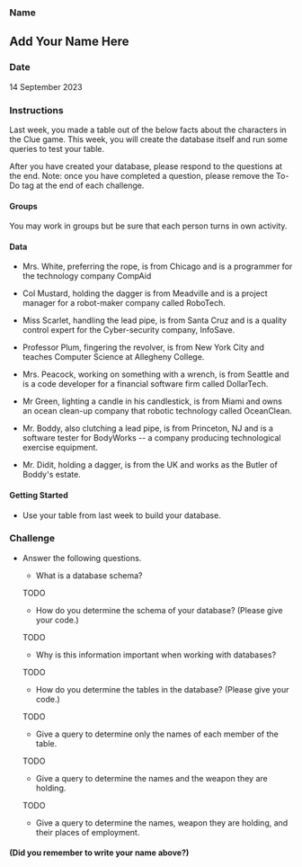 ### Name

## Add Your Name Here

### Date

14 September 2023

### Instructions

Last week, you made a table out of the below facts about the characters in the Clue game. This week, you will create the database itself and run some queries to test your table.

After you have created your database, please respond to the questions at the end. Note: once you have completed a question, please remove the To-Do tag at the end of each challenge.

#### Groups

You may work in groups but be sure that each person turns in own activity.

#### Data

* Mrs. White, preferring the rope, is from Chicago and is a programmer for the technology company CompAid

* Col Mustard, holding the dagger is from Meadville and is a project manager for a robot-maker company called RoboTech.

* Miss Scarlet, handling the lead pipe, is from Santa Cruz and is a quality control expert for the Cyber-security company, InfoSave.

* Professor Plum, fingering the revolver, is from New York City and teaches Computer Science at Allegheny College. 

* Mrs. Peacock, working on something with a wrench, is from Seattle and is a code developer for a financial software firm called DollarTech.

* Mr Green, lighting a candle in his candlestick, is from Miami and owns an ocean clean-up company that robotic technology called OceanClean. 

* Mr. Boddy, also clutching a lead pipe, is from Princeton, NJ and is a software tester for BodyWorks -- a company producing technological exercise equipment.  

* Mr. Didit, holding a dagger, is from the UK and works as the Butler of Boddy's estate.

#### Getting Started

* Use your table from last week to build your database.

### Challenge

* Answer the following questions.
    + What is a database schema?

    TODO

    + How do you determine the schema of your database? (Please give your code.)

    TODO

    + Why is this information important when working with databases?

    TODO

    + How do you determine the tables in the database? (Please give your code.)

    TODO

    + Give a query to determine only the names of each member of the table.

    TODO

    + Give a query to determine the names and the weapon they are holding.

    TODO

    + Give a query to determine the names, weapon they are holding, and their places of employment.

#### (Did you remember to write your name above?)
